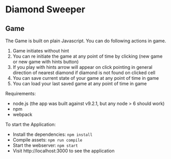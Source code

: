 # Diamond Sweeper

## Game

The Game is built on plain Javascript. You can do following actions in game.

1. Game initiates without hint
2. You can re initiate the game at any point of time by clicking (new game or new game with hints button)
3. If you play with hints arrow will appear on click pointing in general direction of nearest diamond if diamond is not found on clicked cell
4. You can save current state of your game at any point of time in game 
5. You can load your last saved game at any point of time in game 


Requirements:

* node.js (the app was built against v9.2.1, but any node > 6 should work)
* npm
* webpack

To start the Application:

* Install the dependencies: `npm install`
* Compile assets: `npm run compile`
* Start the webserver: `npm start`
* Visit http://localhost:3000 to see the application
